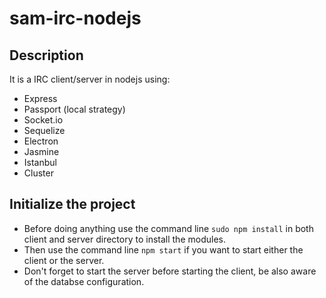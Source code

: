 # sam-irc-nodejs
## Description
It is a IRC client/server in nodejs using:
- Express
- Passport (local strategy)
- Socket.io
- Sequelize
- Electron
- Jasmine
- Istanbul
- Cluster

## Initialize the project

* Before doing anything use the command line `sudo npm install` in both client and server directory to install the modules.
* Then use the command line `npm start` if you want to start either the client or the server.
* Don't forget to start the server before starting the client, be also aware of the databse configuration.
